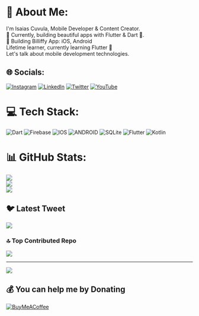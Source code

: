 # 💫 About Me:
I'm Isaias Cuvula, Mobile Developer & Content Creator.<br>🌱 Currently, building beautiful apps with Flutter & Dart 💙.<br>🔭 Building Billiffy App: iOS, Android<br>Lifetime learner, currently learning Flutter 💙<br>Let's talk about mobile development technologies.


## 🌐 Socials:
[![Instagram](https://img.shields.io/badge/Instagram-%23E4405F.svg?logo=Instagram&logoColor=white)](https://instagram.com/isaias_cuvula) [![LinkedIn](https://img.shields.io/badge/LinkedIn-%230077B5.svg?logo=linkedin&logoColor=white)](https://linkedin.com/in/isaias-cuvula) [![Twitter](https://img.shields.io/badge/Twitter-%231DA1F2.svg?logo=Twitter&logoColor=white)](https://twitter.com/ICuvula) [![YouTube](https://img.shields.io/badge/YouTube-%23FF0000.svg?logo=YouTube&logoColor=white)](https://youtube.com/@UChCgMnyGKOgEGDvubbjjr6A) 

# 💻 Tech Stack:
![Dart](https://img.shields.io/badge/dart-%230175C2.svg?style=plastic&logo=dart&logoColor=white) ![Firebase](https://img.shields.io/badge/firebase-%23039BE5.svg?style=plastic&logo=firebase) ![IOS](https://img.shields.io/badge/IOS-%2320232a.svg?style=plastic&logo=apple&logoColor=white) ![ANDROID](https://img.shields.io/badge/android-%2320232a.svg?style=plastic&logo=android&logoColor=%a4c639) ![SQLite](https://img.shields.io/badge/sqlite-%2307405e.svg?style=plastic&logo=sqlite&logoColor=white) ![Flutter](https://img.shields.io/badge/Flutter-%2302569B.svg?style=plastic&logo=Flutter&logoColor=white) ![Kotlin](https://img.shields.io/badge/kotlin-%230095D5.svg?style=plastic&logo=kotlin&logoColor=white)
# 📊 GitHub Stats:
![](https://github-readme-stats.vercel.app/api?username=IsaiasCuvula&theme=algolia&hide_border=false&include_all_commits=false&count_private=true)<br/>
![](https://github-readme-streak-stats.herokuapp.com/?user=IsaiasCuvula&theme=algolia&hide_border=false)<br/>
![](https://github-readme-stats.vercel.app/api/top-langs/?username=IsaiasCuvula&theme=algolia&hide_border=false&include_all_commits=false&count_private=true&layout=compact)

## 🐦 Latest Tweet
[![](https://gtce.itsvg.in/api?username=ICuvula)](https://github.com/VishwaGauravIn/github-twitter-card-embed)

### 🔝 Top Contributed Repo
![](https://github-contributor-stats.vercel.app/api?username=IsaiasCuvula&limit=5&theme=radical&combine_all_yearly_contributions=true)

---
[![](https://visitcount.itsvg.in/api?id=IsaiasCuvula&icon=0&color=2)](https://visitcount.itsvg.in)

  ## 💰 You can help me by Donating
  [![BuyMeACoffee](https://img.shields.io/badge/Buy%20Me%20a%20Coffee-ffdd00?style=for-the-badge&logo=buy-me-a-coffee&logoColor=black)](https://buymeacoffee.com/https://www.buymeacoffee.com/bersyteinf4) 


 
